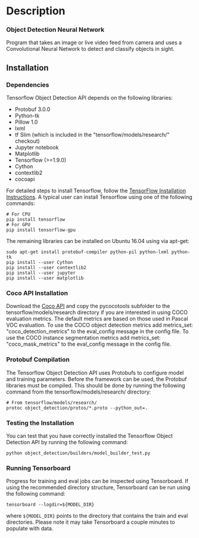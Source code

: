 # Description
### Object Detection Neural Network

Program that takes an image or live video feed from camera and uses a Convolutional Neural Network to detect and classify objects in sight.

## Installation
### Dependencies
Tensorflow Object Detection API depends on the following libraries:

- Protobuf 3.0.0
- Python-tk
- Pillow 1.0
- lxml
- tf Slim (which is included in the "tensorflow/models/research/" checkout)
- Jupyter notebook
- Matplotlib
- Tensorflow (>=1.9.0)
- Cython
- contextlib2
- cocoapi

For detailed steps to install Tensorflow, follow the [TensorFlow Installation Instructions](https://www.tensorflow.org/install/). A typical user can install Tensorflow using one of the following commands:

```
# For CPU
pip install tensorflow
# For GPU
pip install tensorflow-gpu
```

The remaining libraries can be installed on Ubuntu 16.04 using via apt-get:

```
sudo apt-get install protobuf-compiler python-pil python-lxml python-tk
pip install --user Cython
pip install --user contextlib2
pip install --user jupyter
pip install --user matplotlib
```

### Coco API Installation
Download the [Coco API](https://github.com/cocodataset/cocoapi) and copy the pycocotools subfolder to the tensorflow/models/research directory if you are interested in using COCO evaluation metrics. The default metrics are based on those used in Pascal VOC evaluation. To use the COCO object detection metrics add metrics_set: "coco_detection_metrics" to the eval_config message in the config file. To use the COCO instance segmentation metrics add metrics_set: "coco_mask_metrics" to the eval_config message in the config file.

### Protobuf Compilation
The Tensorflow Object Detection API uses Protobufs to configure model and training parameters. Before the framework can be used, the Protobuf libraries must be compiled. This should be done by running the following command from the tensorflow/models/research/ directory:

```
# From tensorflow/models/research/
protoc object_detection/protos/*.proto --python_out=.
```

### Testing the Installation
You can test that you have correctly installed the Tensorflow Object Detection API by running the following command:

```
python object_detection/builders/model_builder_test.py
```

### Running Tensorboard
Progress for training and eval jobs can be inspected using Tensorboard. If using the recommended directory structure, Tensorboard can be run using the following command:
```
tensorboard --logdir=${MODEL_DIR}
```
where ```${MODEL_DIR}``` points to the directory that contains the train and eval directories. Please note it may take Tensorboard a couple minutes to populate with data.



